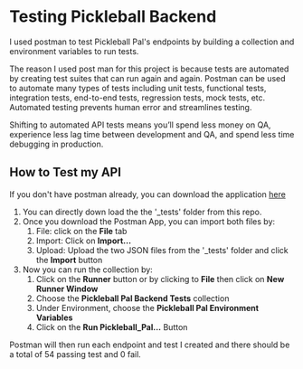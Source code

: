 # Testing Pickleball Backend 

I used postman to test Pickleball Pal's endpoints by building a collection and environment variables to run tests.

The reason I used post man for this project is because tests are automated by creating test suites that can run again and again. Postman can be used to automate many types of tests including unit tests, functional tests, integration tests, end-to-end tests, regression tests, mock tests, etc. Automated testing prevents human error and streamlines testing.

Shifting to automated API tests means you’ll spend less money on QA, experience less lag time between development and QA, and spend less time debugging in production.


## How to Test my API 

If you don't have postman already, you can download the application [here](https://www.postman.com/downloads/)

1. You can directly down load the the '_tests' folder from this repo.
2. Once you download the Postman App, you can import both files by: 
	1. File: click on the **File** tab
	2. Import: Click on **Import...** 
	3. Upload: Upload the two JSON files from the '_tests' folder and click the **Import** button
3. Now you can run the collection by:
	1. Click on the **Runner** button or by clicking to **File** then click on **New Runner Window**
	2. Choose the **Pickleball Pal Backend Tests** collection
	3. Under Environment, choose the **Pickleball Pal Environment Variables**
	4. Click on the **Run Pickleball_Pal...** Button

Postman will then run each endpoint and test I created and there should be a total of 54 passing test and 0 fail.